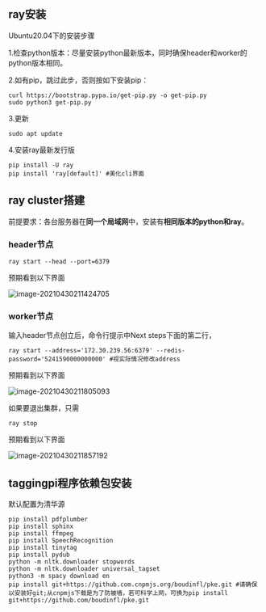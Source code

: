 ## ray安装

Ubuntu20.04下的安装步骤

1.检查python版本：尽量安装python最新版本，同时确保header和worker的python版本相同。

2.如有pip，跳过此步，否则按如下安装pip：

```shell
curl https://bootstrap.pypa.io/get-pip.py -o get-pip.py
sudo python3 get-pip.py
```

3.更新

```shell
sudo apt update
```

4.安装ray最新发行版

```shell
pip install -U ray
pip install 'ray[default]' #美化cli界面
```

## ray cluster搭建

前提要求：各台服务器在**同一个局域网**中，安装有**相同版本的python和ray**。

### header节点

```shell
ray start --head --port=6379
```

预期看到以下界面

![image-20210430211424705](assets\image-20210430211424705.png)

### worker节点

输入header节点创立后，命令行提示中Next steps下面的第二行，

```shell
ray start --address='172.30.239.56:6379' --redis-password='5241590000000000' #视实际情况修改address
```

预期看到以下界面

![image-20210430211805093](assets\image-20210430211805093.png)

如果要退出集群，只需

```shell
ray stop
```

预期看到以下界面

![image-20210430211857192](assets/image-20210430211857192.png)

## taggingpi程序依赖包安装

默认配置为清华源

```shell
pip install pdfplumber
pip install sphinx
pip install ffmpeg
pip install SpeechRecognition
pip install tinytag
pip install pydub
python -m nltk.downloader stopwords
python -m nltk.downloader universal_tagset
python3 -m spacy download en
pip install git+https://github.com.cnpmjs.org/boudinfl/pke.git #请确保以安装好git;从cnpmjs下载是为了防被墙，若可科学上网，可换为pip install git+https://github.com/boudinfl/pke.git
```

